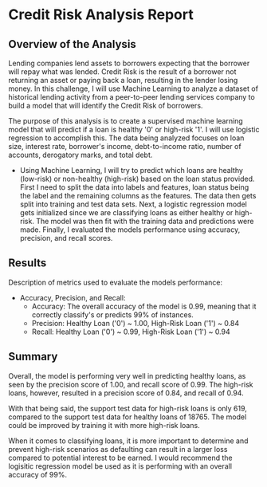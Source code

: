 # Credit Risk Analysis Report

## Overview of the Analysis

Lending companies lend assets to borrowers expecting that the borrower will repay what was lended. Credit Risk is the result of a borrower not returning an asset or paying back a loan, resulting in the lender losing money. In this challenge, I will use Machine Learning to analyze a dataset of historical lending activity from a peer-to-peer lending services company to build a model that will identify the Credit Risk of borrowers.

The purpose of this analysis is to create a supervised machine learning model that will predict if a loan is healthy '0' or high-risk '1'. I will use logistic regression to accomplish this. The data being analyzed focuses on loan size, interest rate, borrower's income, debt-to-income ratio, number of accounts, derogatory marks, and total debt. 

* Using Machine Learning, I will try to predict which loans are healthy (low-risk) or non-healthy (high-risk) based on the loan status provided. First I need to split the data into labels and features, loan status being the label and the remaining columns as the features. The data then gets split into training and test data sets. Next, a logistic regression model gets initialized since we are classifying loans as either healthy or high-risk. The model was then fit with the training data and predictions were made. Finally, I evaluated the models performance using accuracy, precision, and recall scores.  
## Results

Description of metrics used to evaluate the models performance:

* Accuracy, Precision, and Recall:
    * Accuracy: The overall accuracy of the model is 0.99, meaning that it correctly classify's or predicts 99% of instances.
    * Precision: Healthy Loan ('0') ~ 1.00, High-Risk Loan ('1') ~ 0.84
    * Recall: Healthy Loan ('0') ~ 0.99, High-Risk Loan ('1') ~ 0.94

## Summary

Overall, the model is performing very well in predicting healthy loans, as seen by the precision score of 1.00, and recall score of 0.99. The high-risk loans, however, resulted in a precision score of 0.84, and recall of 0.94.

With that being said, the support test data for high-risk loans is only 619, compared to the support test data for healthy loans of 18765. The model could be improved by training it with more high-risk loans. 

When it comes to classifying loans, it is more important to determine and prevent high-risk scenarios as defaulting can result in a larger loss compared to potential interest to be earned. I would recommend the logisitic regression model be used as it is performing with an overall accuracy of 99%.
